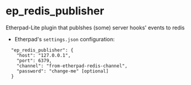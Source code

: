# ep_redis_publisher

Etherpad-Lite plugin that publshes (some) server hooks' events to redis

- Etherpad's `settings.json` configuration:

```
  "ep_redis_publisher": {
    "host": "127.0.0.1",
    "port": 6379,
    "channel": "from-etherpad-redis-channel",
    "password": "change-me" [optional]
  }

```
